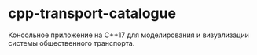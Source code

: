 # cpp-transport-catalogue
Консольное приложение на C++17 для моделирования и визуализации системы общественного транспорта. 

